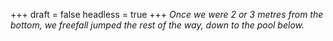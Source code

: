 
+++
draft = false
headless = true
+++
_Once we were 2 or 3 metres from the bottom, we freefall jumped the rest of the way, down to the pool below._
